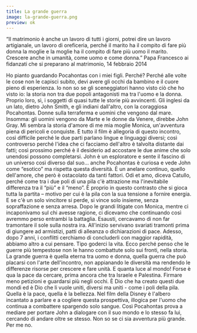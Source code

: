 ```yaml
---
title: La grande guerra
image: la-grande-guerra.png
preview: ok
---
```


“Il matrimonio è anche un lavoro di tutti i giorni, potrei dire un lavoro artigianale, un lavoro di oreficeria, perché il marito ha il compito di fare più donna la moglie e la moglie ha il compito di fare più uomo il marito. Crescere anche in umanità, come uomo e come donna.” 
Papa Francesco ai fidanzati che si preparano al matrimonio, 14 febbraio 2014 

Ho pianto guardando Pocahontas con i miei figli.
Perché? Perché alle volte le cose non le capisci subito, devi avere gli occhi da bambino e il cuore pieno di esperienza.
Io non so se gli sceneggiatori hanno visto ciò che ho visto io: la storia non tra due popoli antagonisti ma tra l'uomo e la donna. Proprio loro, sì, i soggetti di quasi tutte le storie più avvincenti.
Gli inglesi da un lato, dietro John Smith, e gli indiani dall'altro, con la coraggiosa Pocahontas. Donne sulla terraferma e uomini che vengono dal mare. Insomma: gli uomini vengono da Marte e le donne da Venere, direbbe John Gray. 
Mi sembra la storia d'amore di me mia moglie Monica, un'avventura piena di pericoli e conquiste.
E tutto il film è allegoria di questo incontro, così difficile perché le due parti parlano lingue e linguaggi diversi; così controverso perché l'idea che ci facciamo dell'altro è talvolta distante dai fatti; così prossimo perché è il desiderio ad accostare le due anime che solo unendosi possono completarsi. 
John è un esploratore e sente il fascino di un universo così diverso dal suo... anche Pocahontas è curiosa e vede John come “esotico” ma rispetta questa diversità. È un anelare continuo, quello dell'amore, che però è ostacolato da tanti fattori. Odi et amo, diceva Catullo, perché come tra i due poli di una pila c'è attrazione ma l'inevitabile differenza tra il “più” e il “meno”. È proprio in questo contrasto che si gioca tutta la partita – motivo per cui è la pila con la sua tensione a fornire energia. E se c'è un solo vincitore si perde, si vince solo insieme, senza sopraffazione e senza arresa. Dopo le grandi litigate con Monica, mentre ci incaponivamo sul chi avesse ragione, ci dicevamo che continuando così avremmo perso entrambi la battaglia. Esausti, cercavamo di non far tramontare il sole sulla nostra ira. All'inizio servivano svariati tramonti prima di giungere ad armistizi, patti di alleanza o dichiarazioni di pace. Adesso, dopo 7 anni, i conflitti cerchiamo di concluderli con maggior rapidità, abbiamo altro a cui pensare. Tipo goderci la vita.
Ecco perché penso che le guerre più tempestose non le hanno combattute solo sui fronti, nella storia.
La grande guerra è quella eterna tra uomo e donna, quella guerra che può placarsi con l'arte dell'incontro, non appianando le diversità ma rendendo le differenze risorse per crescere e fare unità. E quanta luce al mondo! Forse è qua la pace da cercare, prima ancora che tra Israele e Palestina. Firmare meno petizioni e guardarsi più negli occhi. È Dio che ha creato questi due mondi ed è Dio che li vuole uniti, diversi ma uniti - come i poli della pila. Quella è la pace, quella è la bellezza. Nel film della Disney è l'albero incantato a parlare e a cogliere questa prospettiva, illogica per l'uomo che continua a combattere spargendo solo sangue.
Così Pocahontas prova a mediare per portare John a dialogare con il suo mondo e lo stesso fa lui, cercando di andare oltre se stesso. 
Non so se ci sia avventura più grande. Per me no.





